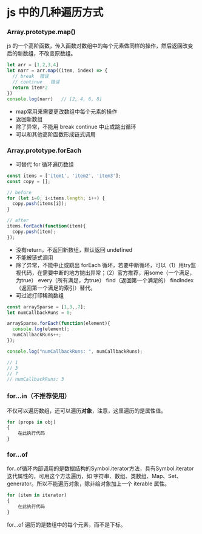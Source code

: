 # js 中的几种遍历方式
### Array.prototype.map()
js 的一个高阶函数，传入函数对数组中的每个元素做同样的操作，然后返回改变后的新数组，不改变原数组。
```javascript
let arr = [1,2,3,4]
let narr = arr.map((item, index) => {
  // break  错误
  // continue   错误
  return item*2
})
console.log(narr)   // [2, 4, 6, 8]
```
- map常用来需要更改数组中每个元素的操作
- 返回新数组
- 除了异常，不能用 break continue 中止或跳出循环
- 可以和其他高阶函数形成链式调用
### Array.prototype.forEach
- 可替代 for 循环遍历数组
```javascript
const items = ['item1', 'item2', 'item3'];
const copy = [];

// before
for (let i=0; i<items.length; i++) {
  copy.push(items[i]);
}

// after
items.forEach(function(item){
  copy.push(item);
});
```

- 没有return，不返回新数组，默认返回 undefined
- 不能被链式调用
- 除了异常，不能中止或跳出 forEach 循环，若要中断循环，可以（1）用try监视代码，在需要中断的地方抛出异常；（2）官方推荐，用some（一个满足，为true） every（所有满足，为true） find（返回第一个满足的） findIndex（返回第一个满足的索引）替代。
- 可过滤打印稀疏数组
```javascript
const arraySparse = [1,3,,7];
let numCallbackRuns = 0;

arraySparse.forEach(function(element){
  console.log(element);
  numCallbackRuns++;
});

console.log("numCallbackRuns: ", numCallbackRuns);

// 1
// 3
// 7
// numCallbackRuns: 3
```
### for...in（不推荐使用）
不仅可以遍历数组，还可以遍历**对象**，注意，这里遍历的是属性值。
```javascript
for (props in obj)
{
    在此执行代码
}
```
### for...of
for..of循环内部调用的是数据结构的Symbol.iterator方法，具有Symbol.iterator迭代属性的，可用这个方法遍历，如 字符串、数组、类数组、Map、Set、generator。所以不能遍历对象，除非给对象加上一个 iterable 属性。
```javascript
for (item in iterator)
{
    在此执行代码
}
```

for...of 遍历的是数组中的每个元素，而不是下标。
